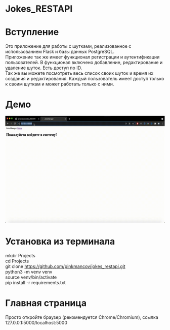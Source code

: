 # Jokes_RESTAPI

# Вступление

Это приложение для работы с шутками, реализованное с использованием Flask и базы данных PostgreSQL. \
Приложение так же имеет функционал регистрации и аутентификации пользователей.
В функционал включено добавление, редактирование и удаление шуток. Есть доступ по ID. \
Так же вы можете посмотреть весь список своих шуток и время их создания и редактирования. Каждый пользователь имеет доступ только к своим шуткам и может работать только с ними.

# Демо

![me](https://github.com/pinkmancov/Jokes_RESTAPI/blob/master/demo2.gif)

# Установка из терминала

mkdir Projects \
cd Projects \
git clone https://github.com/pinkmancov/jokes_restapi.git \
python3 -m venv venv \
source venv/bin/activate \
pip install -r requirements.txt 

# Главная страница
Просто откройте браузер (рекомендуется Chrome/Chromium), ссылка 127.0.0.1:5000/localhost:5000

